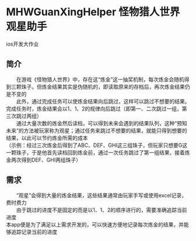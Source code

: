 # MHWGuanXingHelper 怪物猎人世界观星助手
 ios开发大作业
## 简介
　　在游戏《怪物猎人世界》中，存在这“炼金”这一抽奖机制，每次炼金会随机得到三颗珠子。但炼金结果其实是伪随机的，即读取原来的存档后，再次炼金结果仍是不变的  
　　此外，通过完成任务可以使炼金结果向后跳过，这样可以跳过不想要的结果。完成任务时，炼金结果会以1、1、2的规律向后跳过（即第一、二次跳过一组，第三次跳过两组）  
　　通过大量次数的炼金然后读档，可以得到未来会遇到的结果队列，这种“预知未来”的方法被玩家称为观星；通过任务来跳过不想要的结果，就能只得到想要的结果，以此可以节约炼金所需的成本  
（示例：经过三次炼金后得到了ABC、DEF、GHI这三组珠子，但玩家只想要G这一颗珠子，于是他首先读档回到炼金前，通过一次任务跳过了第一组结果，接着炼金两次得到DEF、GHI两组珠子）  
## 需求  
　　“观星”会得到大量的炼金结果，这些结果通常由玩家手写或使用excel记录，费时费力  
  　　由于跳过的进度不是固定的而是以1、1、2的顺序进行的，需要准确追踪当前进度  
    本app便是为了满足以上需求开发的，可以快速方便地记录每次炼金的结果，并能够追踪记录当前的进度  

    
